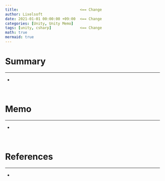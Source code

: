 ```yaml
---
title:                            <== Change
author: Lixelsoft
date: 2021-01-01 00:00:00 +09:00  <== Change
categories: [Unity, Unity Memo]
tags: [unity, csharp]             <== Change
math: true
mermaid: true
---
```


# Summary
---
- 

<br>

# Memo
---
- 

<br>

# References
---
- 